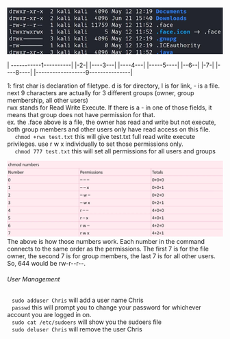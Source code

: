 
![UserManage](Images/20240401133850.png)

| -----------1----------|    |-2-|   |----3---|  |----4---|     |-----5----|  |--6--|    |-7-|   |----8----|   |------------------9---------------|

1:  first char is declaration of filetype.  d is for directory, l is for link, - is a file.  
	next 9 characters are actually for 3 different groups (owner, group membership, all other users)  
	rwx stands for Read Write Execute.  If there is a - in one of those fields, it means that group does not have permission for that.  
	ex.   the .face above is a file, the owner has read and write but not execute, both group members and other users only have read access on this file.  
&ensp;&ensp;		`chmod +rwx test.txt`   this will give test.txt full read write execute privileges.  use r w x individually to set those permissions only.  
&ensp;&ensp;		`chmod 777 test.txt`    this will set all permissions for all users and groups  

![Permissions](Images/20240401135938.png)
The above is how those numbers work.  Each number in the command connects to the same order as the permissions.  The first 7 is for the file owner, the second 7 is for group members, the last 7 is for all other users.  So, 644 would be rw-r--r--.  


###### User Management
&ensp;	`sudo adduser Chris`   will add a user name Chris  
&ensp;	`passwd`      this will prompt you to change your password for whichever account you are logged in on.  
&ensp;	`sudo cat /etc/sudoers`   will show you the sudoers file  
&ensp;	`sudo deluser Chris`    will remove the user Chris  